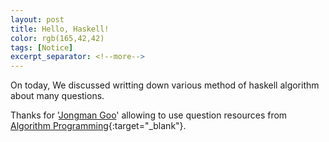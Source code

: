```yaml
---
layout: post
title: Hello, Haskell!
color: rgb(165,42,42)
tags: [Notice]
excerpt_separator: <!--more-->
---
```


On today, We discussed writting down various method of haskell algorithm about many questions.

<!--more-->

Thanks for '[Jongman Goo](http://theyearlyprophet.com/)' allowing to use question resources from [Algorithm Programming](https://book.algospot.com/){:target="\_blank"}.
